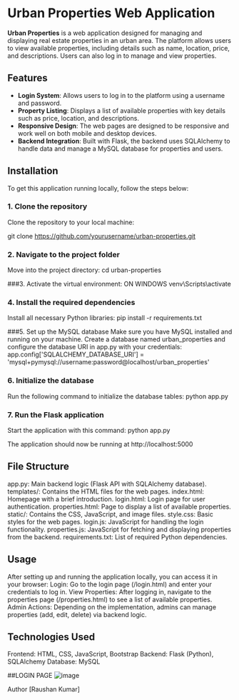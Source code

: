 # Urban Properties Web Application

**Urban Properties** is a web application designed for managing and displaying real estate properties in an urban area. The platform allows users to view available properties, including details such as name, location, price, and descriptions. Users can also log in to manage and view properties.

## Features

- **Login System**: Allows users to log in to the platform using a username and password.
- **Property Listing**: Displays a list of available properties with key details such as price, location, and descriptions.
- **Responsive Design**: The web pages are designed to be responsive and work well on both mobile and desktop devices.
- **Backend Integration**: Built with Flask, the backend uses SQLAlchemy to handle data and manage a MySQL database for properties and users.

## Installation

To get this application running locally, follow the steps below:

### 1. Clone the repository

Clone the repository to your local machine:

git clone https://github.com/yourusername/urban-properties.git

### 2. Navigate to the project folder
Move into the project directory:
cd urban-properties

###3. Activate the virtual environment:
ON WINDOWS
venv\Scripts\activate

### 4. Install the required dependencies
Install all necessary Python libraries:
pip install -r requirements.txt

###5. Set up the MySQL database
Make sure you have MySQL installed and running on your machine. Create a database named urban_properties and configure the database URI in app.py with your credentials:
app.config['SQLALCHEMY_DATABASE_URI'] = 'mysql+pymysql://username:password@localhost/urban_properties'

### 6. Initialize the database
Run the following command to initialize the database tables:
python app.py

### 7. Run the Flask application
Start the application with this command:
python app.py

The application should now be running at http://localhost:5000

## File Structure
app.py: Main backend logic (Flask API with SQLAlchemy database).
templates/: Contains the HTML files for the web pages.
index.html: Homepage with a brief introduction.
login.html: Login page for user authentication.
properties.html: Page to display a list of available properties.
static/: Contains the CSS, JavaScript, and image files.
style.css: Basic styles for the web pages.
login.js: JavaScript for handling the login functionality.
properties.js: JavaScript for fetching and displaying properties from the backend.
requirements.txt: List of required Python dependencies.

## Usage
After setting up and running the application locally, you can access it in your browser:
Login: Go to the login page (/login.html) and enter your credentials to log in.
View Properties: After logging in, navigate to the properties page (/properties.html) to see a list of available properties.
Admin Actions: Depending on the implementation, admins can manage properties (add, edit, delete) via backend logic.

## Technologies Used
Frontend: HTML, CSS, JavaScript, Bootstrap
Backend: Flask (Python), SQLAlchemy
Database: MySQL

##LOGIN PAGE
![image](https://github.com/user-attachments/assets/ab37af33-11a5-4072-9ec5-24a20aa9fecb)

Author
[Raushan Kumar]
